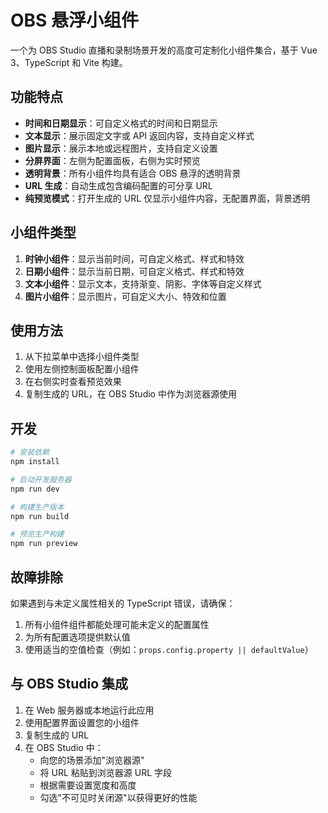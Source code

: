 # OBS 悬浮小组件

一个为 OBS Studio 直播和录制场景开发的高度可定制化小组件集合，基于 Vue 3、TypeScript 和 Vite 构建。

## 功能特点

- **时间和日期显示**：可自定义格式的时间和日期显示
- **文本显示**：展示固定文字或 API 返回内容，支持自定义样式
- **图片显示**：展示本地或远程图片，支持自定义设置
- **分屏界面**：左侧为配置面板，右侧为实时预览
- **透明背景**：所有小组件均具有适合 OBS 悬浮的透明背景
- **URL 生成**：自动生成包含编码配置的可分享 URL
- **纯预览模式**：打开生成的 URL 仅显示小组件内容，无配置界面，背景透明

## 小组件类型

1. **时钟小组件**：显示当前时间，可自定义格式、样式和特效
2. **日期小组件**：显示当前日期，可自定义格式、样式和特效
3. **文本小组件**：显示文本，支持渐变、阴影、字体等自定义样式
4. **图片小组件**：显示图片，可自定义大小、特效和位置

## 使用方法

1. 从下拉菜单中选择小组件类型
2. 使用左侧控制面板配置小组件
3. 在右侧实时查看预览效果
4. 复制生成的 URL，在 OBS Studio 中作为浏览器源使用

## 开发

```bash
# 安装依赖
npm install

# 启动开发服务器
npm run dev

# 构建生产版本
npm run build

# 预览生产构建
npm run preview
```

## 故障排除

如果遇到与未定义属性相关的 TypeScript 错误，请确保：

1. 所有小组件组件都能处理可能未定义的配置属性
2. 为所有配置选项提供默认值
3. 使用适当的空值检查（例如：`props.config.property || defaultValue`）

## 与 OBS Studio 集成

1. 在 Web 服务器或本地运行此应用
2. 使用配置界面设置您的小组件
3. 复制生成的 URL
4. 在 OBS Studio 中：
   - 向您的场景添加"浏览器源"
   - 将 URL 粘贴到浏览器源 URL 字段
   - 根据需要设置宽度和高度
   - 勾选"不可见时关闭源"以获得更好的性能

